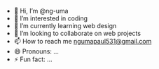 - 👋 Hi, I’m @ng-uma
- 👀 I’m interested in coding 
- 🌱 I’m currently learning web design 
- 💞️ I’m looking to collaborate on web projects 
- 📫 How to reach me ngumapaul531@gmail.com 
- 😄 Pronouns: ...
- ⚡ Fun fact: ...

<!---
ng-uma/ng-uma is a ✨ special ✨ repository because its `README.md` (this file) appears on your GitHub profile.
You can click the Preview link to take a look at your changes.
--->
